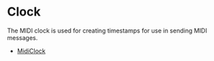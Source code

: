 # Clock

The MIDI clock is used for creating timestamps for use in sending MIDI messages.

* [MidiClock](./MidiClock/)